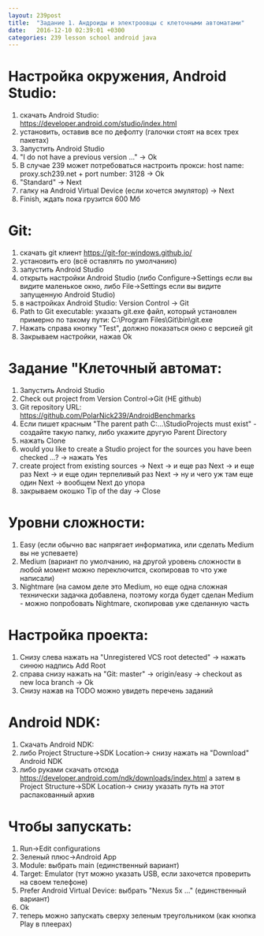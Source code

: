 ```yaml
---
layout: 239post
title:  "Задание 1. Андроиды и электроовцы с клеточными автоматами"
date:   2016-12-10 02:39:01 +0300
categories: 239 lesson school android java
---
```


Настройка окружения, Android Studio:
====================================
1. скачать Android Studio: <a href="https://developer.android.com/studio/index.html">https://developer.android.com/studio/index.html</a>
2. установить, оставив все по дефолту (галочки стоят на всех трех пакетах)
3. Запустить Android Studio
4. "I do not have a previous version ..." -> Ok
5. В случае 239 может потребоваться настроить прокси: host name: proxy.sch239.net + port number: 3128 -> Ok
5. "Standard" -> Next
6. галку на Android Virtual Device (если хочется эмулятор) -> Next
7. Finish, ждать пока грузится 600 Мб

Git:
====
1. скачать git клиент <a href="https://git-for-windows.github.io/">https://git-for-windows.github.io/</a>
1. установить его (всё оставлять по умолчанию)
1. запустить Android Studio
1. открыть настройки Android Studio (либо Configure->Settings если вы видите маленькое окно, либо File->Settings если вы видите запущенную Android Studio)
1. в настройках Android Studio: Version Control -> Git
1. Path to Git executable: указать git.exe файл, который установлен примерно по такому пути: C:\Program Files\Git\bin\git.exe
1. Нажать справа кнопку "Test", должно показаться окно с версией git
1. Закрываем настройки, нажав Ok

Задание "Клеточный автомат:
===========================
1. Запустить Android Studio
1. Check out project from Version Control->Git (НЕ github)
1. Git repository URL: <a href="https://github.com/PolarNick239/AndroidBenchmarks">https://github.com/PolarNick239/AndroidBenchmarks</a>
1. Если пишет красным "The parent path C:\...\StudioProjects must exist" - создайте такую папку, либо укажите другую Parent Directory
1. нажать Clone
1. would you like to create a Studio project for the sources you have been checked ...? -> нажать Yes
1. create project from existing sources -> Next -> и еще раз Next -> и еще раз Next -> и еще один терпеливый раз Next -> ну и чего уж там еще один Next -> вообщем Next до упора
1. закрываем окошко Tip of the day -> Close

Уровни сложности:
=================
1. Easy (если обычно вас напрягает информатика, или сделать Medium вы не успеваете)
1. Medium (вариант по умолчанию, на другой уровень сложности в любой момент можно переключится, скопировав то что уже написали)
1. Nightmare (на самом деле это Medium, но еще одна сложная технически задачка добавлена, поэтому когда будет сделан Medium - можно попробовать Nightmare, скопировав уже сделанную часть

Настройка проекта:
==================
1. Снизу слева нажать на "Unregistered VCS root detected" -> нажать синюю надпись Add Root
1. справа снизу нажать на "Git: master" -> origin/easy -> checkout as new loca branch -> Ok
1. Снизу нажав на TODO можно увидеть перечень заданий

Android NDK:
============
1. Скачать Android NDK:
1. либо Project Structure->SDK Location-> снизу нажать на "Download" Android NDK
1. либо руками скачать отсюда <a href="https://developer.android.com/ndk/downloads/index.html">https://developer.android.com/ndk/downloads/index.html</a> а затем в  Project Structure->SDK Location-> снизу указать путь на этот распакованный архив

Чтобы запускать:
================
1. Run->Edit configurations
1. Зеленый плюс->Android App
1. Module: выбрать main (единственный вариант)
1. Target: Emulator (тут можно указать USB, если захочется проверить на своем телефоне)
1. Prefer Android Virtual Device: выбрать "Nexus 5x ..." (единственный вариант)
1. Ok
1. теперь можно запускать сверху зеленым треугольником (как кнопка Play в плеерах)
